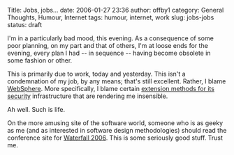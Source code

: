 Title: Jobs, jobs...
date: 2006-01-27 23:36
author: offby1
category: General Thoughts, Humour, Internet
tags: humour, internet, work
slug: jobs-jobs
status: draft

I'm in a particularly bad mood, this evening. As a consequence of some poor planning, on my part and that of others, I'm at loose ends for the evening, every plan I had -- in sequence -- having become obsolete in some fashion or other.

This is primarily due to work, today and yesterday. This isn't a condemnation of my job, by any means; that's still excellent. Rather, I blame [WebSphere](http://www-306.ibm.com/software/websphere/). More specifically, I blame certain [extension methods for its security](http://publib.boulder.ibm.com/infocenter/wasinfo/v6r0/index.jsp?topic=/com.ibm.websphere.nd.doc/info/ae/ae/tsec_devextsec.html) infrastructure that are rendering me insensible.

Ah well. Such is life.

On the more amusing site of the software world, someone who is as geeky as me (and as interested in software design methodologies) should read the conference site for [Waterfall 2006](http://www.waterfall2006.com/). This is some seriously good stuff. Trust me.
